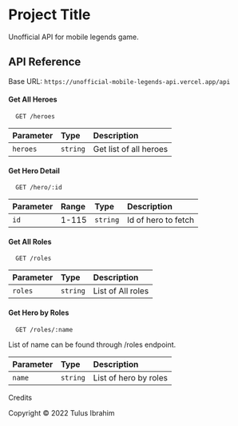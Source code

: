 
# Project Title

Unofficial API for mobile legends game.


## API Reference

Base URL: ```https://unofficial-mobile-legends-api.vercel.app/api```

#### Get All Heroes

```
  GET /heroes
```

| Parameter | Type      | Description                       |
| :-------- | :-------- | :------------------------ |
| `heroes`  | `string`  | Get list of all heroes |

#### Get Hero Detail

```
  GET /hero/:id
```

| Parameter | Range    | Type     | Description                       |
| :-------- | :------- | :--------| :------------------------ |
| `id`      | 1-115    | `string` | Id of hero to fetch |

#### Get All Roles

```
  GET /roles
```

| Parameter | Type     | Description                       |
| :-------- | :--------| :------------------------ |
| `roles`   | `string` | List of All roles |

#### Get Hero by Roles

```
  GET /roles/:name
```
List of name can be found through /roles endpoint.

| Parameter | Type     | Description                       |
| :-------- | :--------| :------------------------ |
| `name`    | `string` | List of hero by roles |

Credits

Copyright © 2022 Tulus Ibrahim
